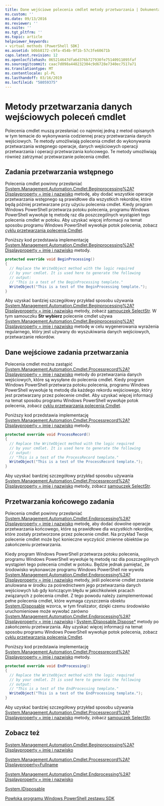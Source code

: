```yaml
---
title: Dane wejściowe polecenia cmdlet metody przetwarzania | Dokumentacja firmy Microsoft
ms.custom: ''
ms.date: 09/13/2016
ms.reviewer: ''
ms.suite: ''
ms.tgt_pltfrm: ''
ms.topic: article
helpviewer_keywords:
- virtual methods (PowerShell SDK]
ms.assetid: b0bb8172-c9fa-454b-9f1b-57c3fe60671b
caps.latest.revision: 12
ms.openlocfilehash: 065214647dfa6d376b727930fe75140911095faf
ms.sourcegitcommit: caac7d098a448232304c9d6728e7340ec7517a71
ms.translationtype: MT
ms.contentlocale: pl-PL
ms.lasthandoff: 03/16/2019
ms.locfileid: "58059375"
---
```

# <a name="cmdlet-input-processing-methods"></a>Metody przetwarzania danych wejściowych poleceń cmdlet

Polecenia cmdlet muszą przesłaniać co najmniej jedną z metod opisanych w tym temacie do wykonywania codziennej pracy przetwarzania danych wejściowych. Te metody umożliwiają polecenia cmdlet do wykonywania przetwarzania wstępnego operacje, danych wejściowych operacji przetwarzania i operacji przetwarzania końcowego. Te metody umożliwiają również zatrzymać przetwarzanie polecenia cmdlet.

## <a name="pre-processing-tasks"></a>Zadania przetwarzania wstępnego

Polecenia cmdlet powinny przesłaniać [System.Management.Automation.Cmdlet.Beginprocessing%2A? Displayproperty = imię i nazwisko](/dotnet/api/system.management.automation.cmdlet.beginprocessing?view=powershellsdk-1.1.0) metodę, aby dodać wszystkie operacje przetwarzania wstępnego są prawidłowe dla wszystkich rekordów, które będą później przetwarzane przy użyciu polecenia cmdlet. Kiedy program Windows PowerShell przetwarza potoku polecenia, programu Windows PowerShell wywołuje tę metodę raz dla poszczególnych wystąpień tego polecenia cmdlet w potoku. Aby uzyskać więcej informacji na temat sposobu programu Windows PowerShell wywołuje potok polecenia, zobacz [cyklu przetwarzania polecenia Cmdlet](https://msdn.microsoft.com/en-us/3202f55c-314d-4ac3-ad78-4c7ca72253c5).

Poniższy kod przedstawia implementację [System.Management.Automation.Cmdlet.Beginprocessing%2A? Displayproperty = imię i nazwisko](/dotnet/api/system.management.automation.cmdlet.beginprocessing?view=powershellsdk-1.1.0) metody.

```csharp
protected override void BeginProcessing()
{
  // Replace the WriteObject method with the logic required
  // by your cmdlet. It is used here to generate the following
  // output:
  // "This is a test of the BeginProcessing template."
  WriteObject("This is a test of the BeginProcessing template.");
}
```

Aby uzyskać bardziej szczegółowy przykład sposobu używania [System.Management.Automation.Cmdlet.Beginprocessing%2A? Displayproperty = imię i nazwisko](/dotnet/api/system.management.automation.cmdlet.beginprocessing?view=powershellsdk-1.1.0) metody, zobacz [samouczek SelectStr](./selectstr-tutorial.md). W tym samouczku **Str wybierz** polecenie cmdlet używa [System.Management.Automation.Cmdlet.Beginprocessing%2A? Displayproperty = imię i nazwisko](/dotnet/api/system.management.automation.cmdlet.beginprocessing?view=powershellsdk-1.1.0) metodę w celu wygenerowania wyrażenia regularnego, który jest używany do wyszukiwania danych wejściowych, przetwarzanie rekordów.

## <a name="input-processing-tasks"></a>Dane wejściowe zadania przetwarzania

Polecenia cmdlet można zastąpić [System.Management.Automation.Cmdlet.Processrecord%2A? Displayproperty = imię i nazwisko](/dotnet/api/system.management.automation.cmdlet.processrecord?view=powershellsdk-1.1.0) metody do przetwarzania danych wejściowych, które są wysyłane do polecenia cmdlet. Kiedy program Windows PowerShell przetwarza potoku polecenia, programu Windows PowerShell wywołuje tę metodę dla każdego rekordu wejściowego, który jest przetwarzany przez polecenie cmdlet. Aby uzyskać więcej informacji na temat sposobu programu Windows PowerShell wywołuje potok polecenia, zobacz [cyklu przetwarzania polecenia Cmdlet](https://msdn.microsoft.com/en-us/3202f55c-314d-4ac3-ad78-4c7ca72253c5).

Poniższy kod przedstawia implementację [System.Management.Automation.Cmdlet.Processrecord%2A? Displayproperty = imię i nazwisko](/dotnet/api/system.management.automation.cmdlet.processrecord?view=powershellsdk-1.1.0) metody.

```csharp
protected override void ProcessRecord()
{
  // Replace the WriteObject method with the logic required
  // by your cmdlet. It is used here to generate the following
  // output:
  // "This is a test of the ProcessRecord template."
  WriteObject("This is a test of the ProcessRecord template.");
}
```

Aby uzyskać bardziej szczegółowy przykład sposobu używania [System.Management.Automation.Cmdlet.Processrecord%2A? Displayproperty = imię i nazwisko](/dotnet/api/system.management.automation.cmdlet.processrecord?view=powershellsdk-1.1.0) metody, zobacz [samouczek SelectStr](./selectstr-tutorial.md).

## <a name="post-processing-tasks"></a>Przetwarzania końcowego zadania

Polecenia cmdlet powinny przesłaniać [System.Management.Automation.Cmdlet.Endprocessing%2A? Displayproperty = imię i nazwisko](/dotnet/api/system.management.automation.cmdlet.endprocessing?view=powershellsdk-1.1.0) metodę, aby dodać dowolne operacje przetwarzania końcowego, które są prawidłowe dla wszystkich rekordów, które zostały przetworzone przez polecenie cmdlet. Na przykład Twoje polecenie cmdlet może być konieczne wyczyścić zmienne obiektów po zakończeniu przetwarzania.

Kiedy program Windows PowerShell przetwarza potoku polecenia, programu Windows PowerShell wywołuje tę metodę raz dla poszczególnych wystąpień tego polecenia cmdlet w potoku. Będzie jednak pamiętać, że środowisko wykonawcze programu Windows PowerShell nie wywoła [System.Management.Automation.Cmdlet.Endprocessing%2A? Displayproperty = imię i nazwisko](/dotnet/api/system.management.automation.cmdlet.endprocessing?view=powershellsdk-1.1.0) metody, jeśli polecenie cmdlet zostanie anulowana w środku za pośrednictwem jego przetwarzania danych wejściowych lub gdy kończącym błędu w jakichkolwiek pracach związanych z polecenia cmdlet. Z tego powodu należy zaimplementować pełne polecenia cmdlet, które wymaga czyszczenia obiektu [System.IDisposable](/dotnet/api/System.IDisposable) wzorca, w tym finalizator, dzięki czemu środowisko uruchomieniowe może wywołać zarówno [ System.Management.Automation.Cmdlet.Endprocessing%2A? Displayproperty = imię i nazwisko](/dotnet/api/system.management.automation.cmdlet.endprocessing?view=powershellsdk-1.1.0) i [System.IDisposable.Dispose*](/dotnet/api/System.IDisposable.Dispose) metody po zakończeniu przetwarzania. Aby uzyskać więcej informacji na temat sposobu programu Windows PowerShell wywołuje potok polecenia, zobacz [cyklu przetwarzania polecenia Cmdlet](https://msdn.microsoft.com/en-us/3202f55c-314d-4ac3-ad78-4c7ca72253c5).

Poniższy kod przedstawia implementację [System.Management.Automation.Cmdlet.Processrecord%2A? Displayproperty = imię i nazwisko](/dotnet/api/system.management.automation.cmdlet.processrecord?view=powershellsdk-1.1.0) metody.

```csharp
protected override void EndProcessing()
{
  // Replace the WriteObject method with the logic required
  // by your cmdlet. It is used here to generate the following
  // output:
  // "This is a test of the EndProcessing template."
  WriteObject("This is a test of the EndProcessing template.");
}
```

Aby uzyskać bardziej szczegółowy przykład sposobu używania [System.Management.Automation.Cmdlet.Processrecord%2A? Displayproperty = imię i nazwisko](/dotnet/api/system.management.automation.cmdlet.processrecord?view=powershellsdk-1.1.0) metody, zobacz [samouczek SelectStr](./selectstr-tutorial.md).

## <a name="see-also"></a>Zobacz też

[System.Management.Automation.Cmdlet.Beginprocessing%2A? Displayproperty = imię i nazwisko](/dotnet/api/system.management.automation.cmdlet.beginprocessing?view=powershellsdk-1.1.0)

[System.Management.Automation.Cmdlet.Processrecord%2A?Displayproperty=Fullname](/dotnet/api/system.management.automation.cmdlet.processrecord?view=powershellsdk-1.1.0)

[System.Management.Automation.Cmdlet.Endprocessing%2A? Displayproperty = imię i nazwisko](/dotnet/api/system.management.automation.cmdlet.endprocessing?view=powershellsdk-1.1.0)

[System.IDisposable](/dotnet/api/System.IDisposable)

[Powłoka programu Windows PowerShell zestawu SDK](../windows-powershell-reference.md)

